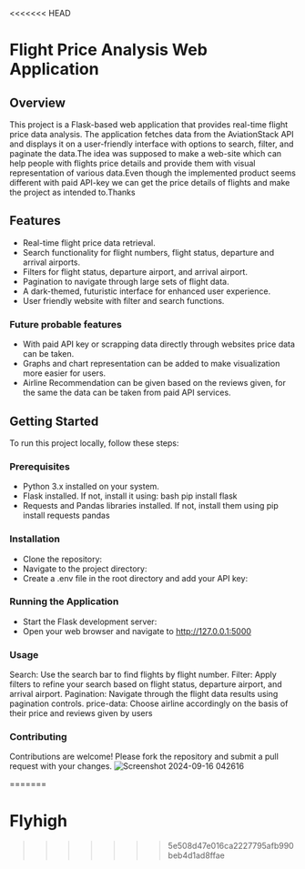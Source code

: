 <<<<<<< HEAD
# Flight Price Analysis Web Application

## Overview

This project is a Flask-based web application that provides real-time flight price data analysis. The application fetches data from the AviationStack API and displays it on a user-friendly interface with options to search, filter, and paginate the data.The idea was supposed to make a web-site which can help people with flights price details and provide them with visual representation of various data.Even though the implemented product seems different with paid API-key we can get the price details of flights and make the project as intended to.Thanks

## Features

- Real-time flight price data retrieval.
- Search functionality for flight numbers, flight status, departure and arrival airports.
- Filters for flight status, departure airport, and arrival airport.
- Pagination to navigate through large sets of flight data.
- A dark-themed, futuristic interface for enhanced user experience.
- User friendly website with filter and search functions.

### Future probable features

- With paid API key or scrapping data directly through websites price data can be taken.
- Graphs and chart representation can be added to make visualization more easier for users.
- Airline Recommendation can be given based on the reviews given, for the same the data can be taken from paid API services.

## Getting Started

To run this project locally, follow these steps:

### Prerequisites

- Python 3.x installed on your system.
- Flask installed. If not, install it using:
  bash
  pip install flask
- Requests and Pandas libraries installed. If not, install them using
  pip install requests pandas

### Installation

- Clone the repository:
- Navigate to the project directory:
- Create a .env file in the root directory and add your API key:

### Running the Application

- Start the Flask development server:
- Open your web browser and navigate to <http://127.0.0.1:5000>

### Usage

Search: Use the search bar to find flights by flight number.
Filter: Apply filters to refine your search based on flight status, departure airport, and arrival airport.
Pagination: Navigate through the flight data results using pagination controls.
price-data: Choose airline accordingly on the basis of their price and reviews given by users

### Contributing

Contributions are welcome! Please fork the repository and submit a pull request with your changes.
![Screenshot 2024-09-16 042616](https://github.com/user-attachments/assets/6db1c070-7f0f-4887-b386-cf8f4f4047a4)


=======
# Flyhigh
>>>>>>> 5e508d47e016ca2227795afb990beb4d1ad8ffae
